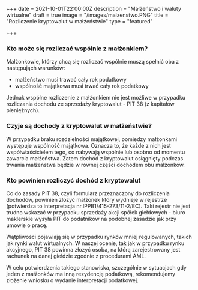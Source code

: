 +++
date = 2021-10-01T22:00:00Z
description = "Małżeństwo i waluty wirtualne"
draft = true
image = "/images/malzenstwo.PNG"
title = "Rozliczenie kryptowalut w małżeństwie"
type = "featured"

+++
### Kto może się rozliczać wspólnie z małżonkiem?

  
Małżonkowie, którzy chcą się rozliczać wspólnie muszą spełnić oba z następująch warunków:

* małżeństwo musi trawać cały rok podatkowy
* wspólność majątkowa musi trwać cały rok podatkowy

Jednak wspólne rozliczenie z małżonkiem nie jest możliwe w przypadku rozliczania dochodu ze sprzedaży kryptowalut - PIT 38 (z kapitałów pieniężnych).

### Czyje są dochody z kryptowalut w małżeństwie?

W przypadku braku rozdzielności majątkowej, pomiędzy małżonkami występuje wspólność majątkowa. Oznacza to, że każde z nich jest współwłaścicielem tego, co nabywają wspólnie lub osobno od momentu zawarcia małżeństwa. Zatem dochód z kryptowalut osiągnięty podczas trwania małżeństwa będzie w równej części dochodem obu małżonków.

### Kto powinien rozliczyć dochód z kryptowalut

Co do zasady PIT 38, czyli formularz przeznaczony do rozliczenia dochodów, powinien złozyć małżonek który wydnieje w rejestrze (potwierdza to interpretacja nr.IPPB1/415-273/11-2/EC). Taki rejestr nie jest trudno wskazać w przypadku sprzedaży akcji spółek giełdowych - biuro maklerskie wysyła PIT do podatników na podobnej zasadzie jak przy umowie o pracę.

Wątpliwości pojawiają się w przypadku rynków mniej regulowanych, takich jak rynki walut wirtualnych. W naszej ocenie, tak jak w przypadku rynku akcyjnego, PIT 38 powinna złozyć osoba, na którą zarejestrowany jest rachunek na danej giełdzie zgodnie z procedurami AML.

W celu potwierdzenia takiego stanowiska, szczególnie w sytuacjach gdy jeden z małżonków ma inną rezydencję podatkową, rekomendujemy złożenie wniosku o wydanie interpretacji podatkowej.